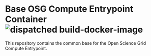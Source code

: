 Base OSG Compute Entrypoint Container ![dispatched build-docker-image](https://github.com/opensciencegrid/docker-compute-entrypoint/workflows/dispatched%20build-docker-image/badge.svg)
=====================================

This repository contains the common base for the Open Science Grid Compute Entrypoint.
